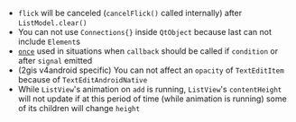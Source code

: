 * `flick` will be canceled (`cancelFlick()` called internally) after `ListModel.clear()`
* You can not use `Connections{}` inside `QtObject` because last can not include `Element`s
* [`once`](https://gist.github.com/drzhbe/cacc4115f388d3753132) used in situations when `callback` should be called if `condition` or after `signal` emitted
* (2gis v4android specific) You can not affect an `opacity` of `TextEditItem` because of `TextEditAndroidNative`
* While `ListView`'s animation on `add` is running, `ListView`'s `contentHeight` will not update if at this period of time (while animation is running) some of its children will change `height`
